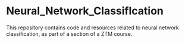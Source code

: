 # Neural_Network_ClassifIcation
This repository contains code and resources related to neural network classification, as part of a section of a ZTM course.
